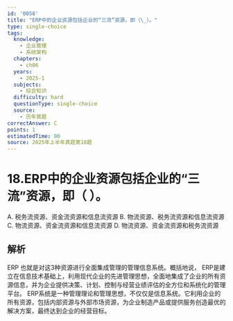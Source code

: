 ```yaml
---
id: '0058'
title: "ERP中的企业资源包括企业的“三流”资源，即（\_）。"
type: single-choice
tags:
  knowledge:
    - 企业管理
    - 系统架构
  chapters:
    - ch06
  years:
    - 2025-1
  subjects:
    - 综合知识
  difficulty: hard
  questionType: single-choice
  source:
    - 历年真题
correctAnswer: C
points: 1
estimatedTime: 90
source: 2025年上半年真题第18题
---
```

# 18.ERP中的企业资源包括企业的“三流”资源，即（ ）。

A. 税务流资源、资金流资源和信息流资源
B. 物流资源、税务流资源和信息流资源
C. 物流资源、资金流资源和信息流资源
D. 物流资源、资金流资源和税务流资源

## 解析

ERP 也就是对这3种资源进行全面集成管理的管理信息系统。概括地说， ERP是建立在信息技术基础上，利用现代企业的先进管理思想，全面地集成了企业的所有资源信息，并为企业提供决策、计划、控制与经营业绩评估的全方位和系统化的管理平台。 ERP系统是一种管理理论和管理思想，不仅仅是信息系统。它利用企业的所有资源，包括内部资源与外部市场资源，为企业制造产品或提供服务创造最优的解决方案，最终达到企业的经营目标。
